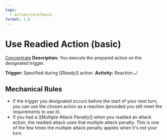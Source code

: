 ```yaml
---
tags:
  - action/core/basic
format: 1_0
---
```

# Use Readied Action (basic) [](#Actions "Reaction")

[Concentrate](Concentrate.md "General Trait")
**Description:** You execute the prepared action on the designated trigger.

**Trigger:** Specified during [[Ready]] action.
**Activity:** Reaction ⤾

## Mechanical Rules

- If the trigger you designated occurs before the start of your next turn, you can use the chosen action as a reaction (provided you still meet the requirements to use it).
- If you had a [[Multiple Attack Penalty]] when you readied an attack action, the readied attack uses that multiple attack penalty. This is one of the few times the multiple attack penalty applies when it's not your turn.